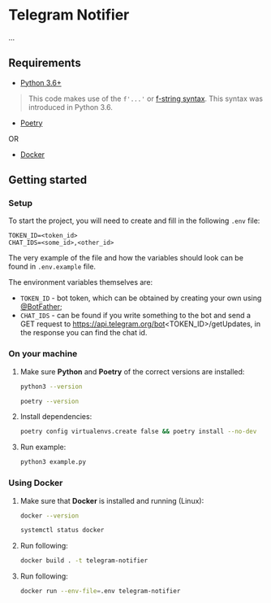 # Telegram Notifier

...

## Requirements

  * [Python 3.6+](https://www.python.org/)

> This code makes use of the `f'...'` or [f-string syntax](https://www.python.org/dev/peps/pep-0498/). This syntax was
> introduced in Python 3.6.

  * [Poetry](https://python-poetry.org/)

OR 

* [Docker](https://docs.docker.com/)


## Getting started

### Setup

To start the project, you will need to create and fill in the following `.env` file:

```
TOKEN_ID=<token_id>
CHAT_IDS=<some_id>,<other_id>
```

The very example of the file and how the variables should look can be found in `.env.example` file.

The environment variables themselves are:

* `TOKEN_ID` - bot token, which can be obtained by creating your own using [@BotFather](https://t.me/botfather);
* `CHAT_IDS` - can be found if you write something to the bot and send a GET request to
https://api.telegram.org/bot<TOKEN_ID>/getUpdates, in the response you can find the chat id.

### On your machine

1. Make sure **Python** and **Poetry** of the correct versions are installed:
    ```bash
   python3 --version                   
   ```
   ```bash
   poetry --version
   ```
2. Install dependencies:
   ```bash
   poetry config virtualenvs.create false && poetry install --no-dev
   ```
3. Run example:
   ```bash
   python3 example.py
   ```

### Using Docker

1. Make sure that **Docker** is installed and running (Linux):
    ```bash
   docker --version                   
   ```
   ```bash
   systemctl status docker
   ```
2. Run following:
    ```bash
   docker build . -t telegram-notifier
   ```
3. Run following:
   ```bash
   docker run --env-file=.env telegram-notifier
   ```
